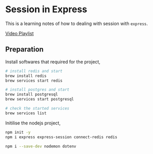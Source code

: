 # Session in Express

This is a learning notes of how to dealing with session with `express`.

[Video Playlist](https://www.youtube.com/watch?v=bvQah0k5-eA&list=PL1Nml43UBm6fPP7cW9pAFTdZ_9QX2mBn2)

## Preparation

Install softwares that required for the project,

```bash
# install redis and start
brew install redis
brew services start redis

# install postgres and start
brew install postgresql
brew services start postgresql

# check the started services
brew services list
```

Initilise the nodejs project,

```bash
npm init -y
npm i express express-session connect-redis redis

npm i --save-dev nodemon dotenv
```
